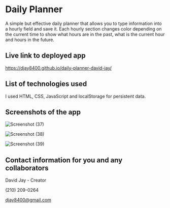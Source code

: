 # Daily Planner

A simple but effective daily planner that allows you to type information into a hourly field and save it. Each hourly section changes color depending on the current time to show what hours are in the past, what is the current hour and hours in the future.

## Live link to deployed app
https://djay8400.github.io/daily-planner-david-jay/

## List of technologies used
I used HTML, CSS, JavaScript and localStorage for persistent data.

## Screenshots of the app

![Screenshot (37)](https://user-images.githubusercontent.com/87350309/134254054-01e0a384-3b27-46a7-bd25-6dfa76f2bd8a.png)

![Screenshot (38)](https://user-images.githubusercontent.com/87350309/134254059-b36276c5-e6cb-42ef-9745-ddaaa74a0fe6.png)

![Screenshot (39)](https://user-images.githubusercontent.com/87350309/134254063-ef05fc54-8d03-444c-b9e2-9b2c2d7d9648.png)


## Contact information for you and any collaborators
David Jay - Creator

(210) 209-0264

djay8400@gmail.com
